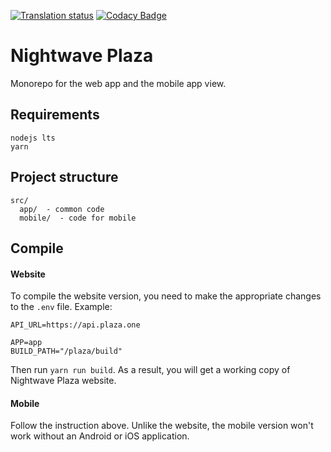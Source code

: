 [![Translation status](http://weblate.plaza.one/widget/nightwave-plaza/plaza-app/svg-badge.svg)](http://weblate.plaza.one/engage/nightwave-plaza/)
[![Codacy Badge](https://app.codacy.com/project/badge/Grade/9602ea59d4d3486f9e041830761bfe47)](https://app.codacy.com/gh/nightwaveplaza/plaza/dashboard?utm_source=gh&utm_medium=referral&utm_content=&utm_campaign=Badge_grade)

# Nightwave Plaza 

Monorepo for the web app and the mobile app view.

## Requirements

``` 
nodejs lts
yarn
```

## Project structure

```
src/
  app/  - common code
  mobile/  - code for mobile
```

## Compile
#### Website

To compile the website version, you need to make the appropriate changes to the `.env` file.
Example:

```
API_URL=https://api.plaza.one

APP=app
BUILD_PATH="/plaza/build"
```

Then run `yarn run build`. As a result, you will get a working copy of Nightwave Plaza website.

#### Mobile

Follow the instruction above. Unlike the website, the mobile version won't work without an Android or iOS application.
